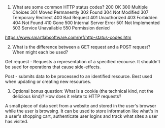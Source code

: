 1. What are some common HTTP status codes?
200 OK
300 Multiple Choices
301 Moved Permanently
302 Found
304 Not Modified
307 Temporary Redirect
400 Bad Request
401 Unauthorized
403 Forbidden
404 Not Found
410 Gone
500 Internal Server Error
501 Not Implemented
503 Service Unavailable
550 Permission denied

https://www.smartlabsoftware.com/ref/http-status-codes.htm

2. What is the difference between a GET request and a POST request? When might each be used?

Get request - Requests a representation of a specified recourse. It shouldn't be sued for operations that cause side-effects.

Post - submits data to be processed to an identified resource. Best used when updating or creating new resources.

3. Optional bonus question: What is a cookie (the technical kind, not the delicious kind)? How does it relate to HTTP requests?

A small piece of data sent from a website and stored in the user's browser while the user is browsing. It can be used to store information like what's in a user's shopping cart, authenticate user logins and track what sites a user has visited.